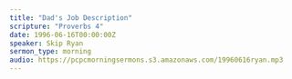 ```yaml
---
title: "Dad's Job Description"
scripture: "Proverbs 4"
date: 1996-06-16T00:00:00Z
speaker: Skip Ryan
sermon_type: morning
audio: https://pcpcmorningsermons.s3.amazonaws.com/19960616ryan.mp3 
---
```



